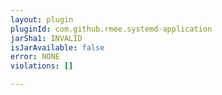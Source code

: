 ```yaml
---
layout: plugin
pluginId: com.github.rmee.systemd-application
jarSha1: INVALID
isJarAvailable: false
error: NONE
violations: []

---
```

